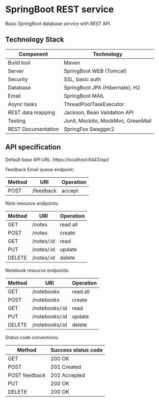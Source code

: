 # SpringBoot REST service

Basic SpringBoot database service with REST API.

## Technology Stack
Component         | Technology
---               | ---
Build tool        | Maven
Server            | SpringBoot WEB (Tomcat)
Security          | SSL, basic auth
Database          | SpringBoot JPA (Hibernate), H2         
Email             | SpringBoot MAIL
Async tasks       | ThreadPoolTaskExecutor
REST data mapping | Jackson, Bean Validation API
Testing           | Junit, Mockito, MockMvc, GreenMail
REST Documentation| SpringFox Swagger2

## API specification

Default base API URL: https://localhost:8443/api/

Feedback Email queue endpoint:
                       
Method  |URI           |Operation
---     |---           |---
POST    |/feedback     |accept

Note resource endpoints:

Method  |URI           |Operation
---     |---           |---
GET     |/notes        |read all
POST    |/notes        |create
GET     |/notes/:id    |read
PUT     |/notes/:id    |update
DELETE  |/notes/:id    |delete

Notebook resource endpoints:

Method  |URI            |Operation
---     |---            |---
GET     |/notebooks     |read all
POST    |/notebooks     |create
GET     |/notebooks/:id |read
PUT     |/notebooks/:id |update
DELETE  |/notebooks/:id |delete

Status code conventions:

Method         |Success status code
---            |---
GET            |200 OK
POST           |201 Created
POST feedback  |202 Accepted
PUT            |200 OK
DELETE         |200 OK
